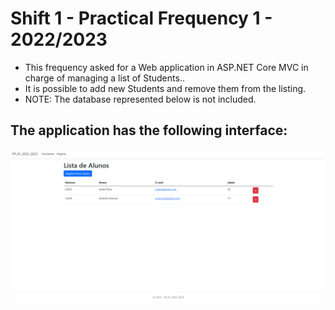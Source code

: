 <h1>Shift 1 - Practical Frequency 1 - 2022/2023</h1>

- This frequency asked for a Web application in ASP.NET Core MVC in charge of managing a list of Students..
- It is possible to add new Students and remove them from the listing.
- NOTE: The database represented below is not included.

<h2>The application has the following interface:</h2>

<img src="./Preview.png" alt="Preview">
